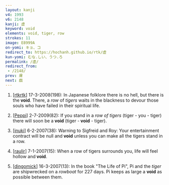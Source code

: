```yaml
---
layout: kanji
v4: 1993
v6: 2148
kanji: 虚
keyword: void
elements: void, tiger, row
strokes: 11
image: E8999A
on-yomi: キョ、コ
redirect_to: https://hochanh.github.io/rtk/虚
kun-yomi: むな.しい、うつ.ろ
permalink: /虚/
redirect_from:
 - /2148/
prev: 膚
next: 戯
---
```


1) [<a href="http://kanji.koohii.com/profile/rtkrtk">rtkrtk</a>] 17-3-2008(198): In Japanese folklore there is no hell, but there is the<strong> void</strong>. There, a <em>row</em> of <em>tigers</em> waits in the blackness to devour those souls who have failed in their spiritual life.

2) [<a href="http://kanji.koohii.com/profile/Peppi">Peppi</a>] 2-7-2009(82): If you stand in a <em>row of tigers</em> (tiger - you - tiger) there will soon be a<strong> void</strong> (tiger -<strong> void</strong> - tiger).

3) [<a href="http://kanji.koohii.com/profile/inuki">inuki</a>] 6-2-2007(38): Warning to Sigfreid and Roy: Your entertainment contract will be null and<strong> void</strong> unless you can make all the tigers stand in a row.

4) [<a href="http://kanji.koohii.com/profile/raulir">raulir</a>] 7-1-2007(15): When a row of tigers surrounds you, life will feel hollow and<strong> void</strong>.

5) [<a href="http://kanji.koohii.com/profile/dingomick">dingomick</a>] 16-3-2007(13): In the book &quot;The Life of Pi&quot;, Pi and the <em>tiger</em> are shipwrecked on a <em>rowboat</em> for 227 days. Pi keeps as large a <strong>void</strong> as possible between them.

